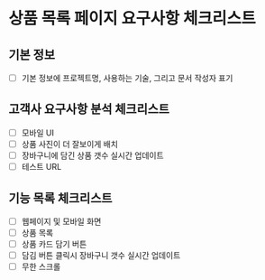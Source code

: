 # 상품 목록 페이지 요구사항 체크리스트
## 기본 정보
 - [ ] 기본 정보에 프로젝트명, 사용하는 기술, 그리고 문서 작성자 표기
## 고객사 요구사항 분석 체크리스트
 - [ ] 모바일 UI
 - [ ] 상품 사진이 더 잘보이게 배치
 - [ ] 장바구니에 담긴 상품 갯수 실시간 업데이트
 - [ ] 테스트 URL
## 기능 목록 체크리스트
 - [ ] 웹페이지 및 모바일 화면
 - [ ] 상품 목록
 - [ ] 상품 카드 담기 버튼
 - [ ] 담김 버튼 클릭시 장바구니 갯수 실시간 업데이트
 - [ ] 무한 스크롤